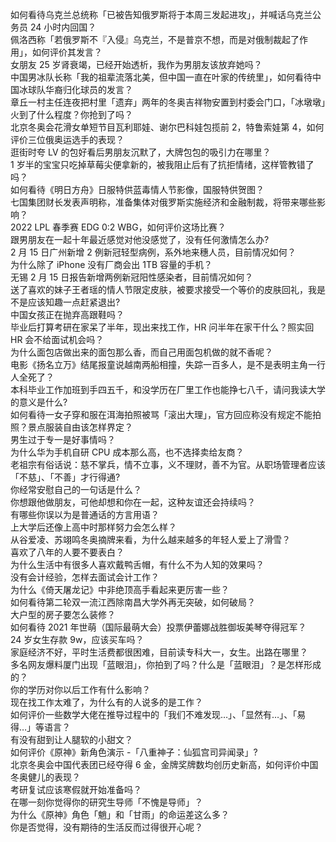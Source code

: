 如何看待乌克兰总统称「已被告知俄罗斯将于本周三发起进攻」，并喊话乌克兰公务员 24 小时内回国？  
佩洛西称「若俄罗斯不『入侵』乌克兰，不是普京不想，而是对俄制裁起了作用」，如何评价其发言？  
女朋友 25 岁肾衰竭，已经开始透析，我作为男朋友该放弃她吗？  
中国男冰队长称「我的祖辈流落北美，但中国一直在叶家的传统里」，如何看待中国冰球队华裔归化球员的发言？  
章丘一村主任连夜把村里「遗弃」两年的冬奥吉祥物安置到村委会门口，「冰墩墩」火到了什么程度？你抢到了吗？  
北京冬奥会花滑女单短节目瓦利耶娃、谢尔巴科娃包揽前 2，特鲁索娃第 4，如何评价三位俄奥运选手的表现？  
逛街时夸 LV 的包好看后男朋友沉默了，大牌包包的吸引力在哪里？  
1 岁半的宝宝只吃掉草莓尖便拿新的，被我阻止后有了抗拒情绪，这样管教错了吗？  
如何看待《明日方舟》日服特供蓝毒情人节影像，国服特供贺图？  
七国集团财长发表声明称，准备集体对俄罗斯实施经济和金融制裁，将带来哪些影响？  
2022 LPL 春季赛 EDG 0:2 WBG，如何评价这场比赛？  
跟男朋友在一起十年最近感觉对他没感觉了，没有任何激情怎么办?  
2 月 15 日广州新增 2 例新冠轻型病例，系外地来穗人员，目前情况如何？  
为什么除了 iPhone 没有厂商会出 1TB 容量的手机？  
无锡 2 月 15 日报告新增两例新冠阳性感染者，目前情况如何？  
送了喜欢的妹子王者瑶的情人节限定皮肤，被要求接受一个等价的皮肤回礼，我是不是应该知趣一点赶紧退出?  
中国女孩正在抛弃高跟鞋吗？  
毕业后打算考研在家呆了半年，现出来找工作，HR 问半年在家干什么？照实回 HR 会不给面试机会吗？  
为什么面包店做出来的面包那么香，而自己用面包机做的就不香呢？  
电影《扬名立万》结尾报童说越南两船相撞，失踪一百多人，是不是表明主角一行人全死了？  
本科毕业工作加班到手四五千，和没学历在厂里工作也能挣七八千，请问我读大学的意义是什么?  
如何看待一女子穿和服在洱海拍照被骂「滚出大理」，官方回应称没有规定不能拍照？景点服装自由该怎样界定？  
男生过于专一是好事情吗？  
为什么华为手机自研 CPU 成本那么高，也不选择卖给友商？  
老祖宗有俗话说：慈不掌兵，情不立事，义不理财，善不为官。从职场管理者应该「不慈」、「不善」才行得通?  
你经常安慰自己的一句话是什么？  
你想跟他做朋友，可他却想和你在一起，这种友谊还会持续吗？  
有哪些你误以为是普通话的方言用语？  
上大学后还像上高中时那样努力会怎么样？  
从谷爱凌、苏翊鸣冬奥摘牌来看，为什么越来越多的年轻人爱上了滑雪？  
喜欢了八年的人要不要表白？  
为什么生活中有很多人喜欢戴鸭舌帽，有什么不为人知的效果吗？  
没有会计经验，怎样去面试会计工作？  
为什么《倚天屠龙记》中非绝顶高手看起来更厉害一些？  
如何看待第二轮双一流江西除南昌大学外再无突破，如何破局？  
大户型的房子要怎么装修？  
如何看待 2021 年世萌（国际最萌大会）投票伊蕾娜战胜御坂美琴夺得冠军？  
24 岁女生存款 9w，应该买车吗？  
家庭经济不好，平时生活费都很困难，目前读专科大一，女生。出路在哪里？  
多名网友爆料厦门出现「蓝眼泪」，你拍到了吗？什么是「蓝眼泪」？是怎样形成的？  
你的学历对你以后工作有什么影响？  
现在找工作太难了，为什么有的人说多的是工作？  
如何评价一些数学大佬在推导过程中的「我们不难发现…」、「显然有…」、「易得…」等语言？  
有没有甜到让人腿软的小甜文？  
如何评价《原神》新角色演示 -「八重神子：仙狐宫司异闻录」?  
北京冬奥会中国代表团已经夺得 6 金，金牌奖牌数均创历史新高，如何评价中国冬奥健儿的表现？  
考研复试应该寒假就开始准备吗？  
在哪一刻你觉得你的研究生导师「不愧是导师」？  
为什么《原神》角色「魈」和「甘雨」的命运差这么多？  
你是否觉得，没有期待的生活反而过得很开心呢？  
